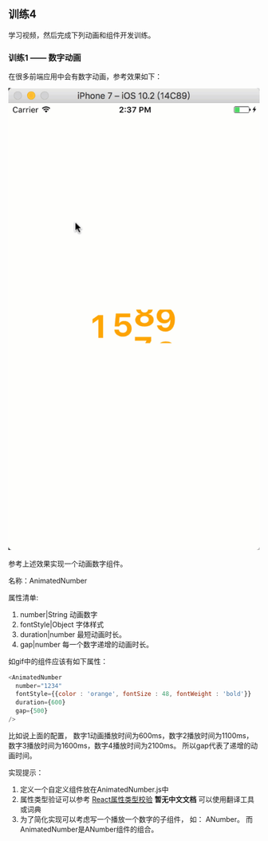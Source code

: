 ## 训练4

学习视频，然后完成下列动画和组件开发训练。


### 训练1 —— 数字动画

在很多前端应用中会有数字动画，参考效果如下：

![图1](2.gif)


参考上述效果实现一个动画数字组件。

名称：AnimatedNumber

属性清单:

1. number|String 动画数字
2. fontStyle|Object 字体样式
3. duration|number 最短动画时长。
4. gap|number 每一个数字递增的动画时长。

如gif中的组件应该有如下属性：

``` javascript
<AnimatedNumber
  number="1234"
  fontStyle={{color : 'orange', fontSize : 48, fontWeight : 'bold'}}
  duration={600}
  gap={500}
/>
```

比如说上面的配置， 数字1动画播放时间为600ms，数字2播放时间为1100ms， 数字3播放时间为1600ms，数字4播放时间为2100ms。 所以gap代表了递增的动画时间。

实现提示：
1. 定义一个自定义组件放在AnimatedNumber.js中
2. 属性类型验证可以参考 [React属性类型校验](https://facebook.github.io/react/docs/typechecking-with-proptypes.html) **暂无中文文档** 可以使用翻译工具或词典
3. 为了简化实现可以考虑写一个播放一个数字的子组件， 如： ANumber。 而AnimatedNumber是ANumber组件的组合。
 
